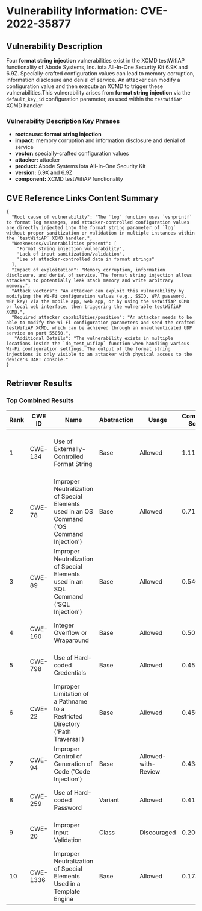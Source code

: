 # Vulnerability Information: CVE-2022-35877

## Vulnerability Description
Four **format string injection** vulnerabilities exist in the XCMD testWifiAP functionality of Abode Systems, Inc. iota All-In-One Security Kit 6.9X and 6.9Z. Specially-crafted configuration values can lead to memory corruption, information disclosure and denial of service. An attacker can modify a configuration value and then execute an XCMD to trigger these vulnerabilities.This vulnerability arises from **format string injection** via the `default_key_id` configuration parameter, as used within the `testWifiAP` XCMD handler

### Vulnerability Description Key Phrases
- **rootcause:** **format string injection**
- **impact:** memory corruption and information disclosure and denial of service
- **vector:** specially-crafted configuration values
- **attacker:** attacker
- **product:** Abode Systems iota All-In-One Security Kit
- **version:** 6.9X and 6.9Z
- **component:** XCMD testWifiAP functionality

## CVE Reference Links Content Summary
```
{
  "Root cause of vulnerability": "The `log` function uses `vsnprintf` to format log messages, and attacker-controlled configuration values are directly injected into the format string parameter of `log` without proper sanitization or validation in multiple instances within the `testWifiAP` XCMD handler.",
  "Weaknesses/vulnerabilities present": [
    "Format string injection vulnerability",
    "Lack of input sanitization/validation",
    "Use of attacker-controlled data in format strings"
  ],
  "Impact of exploitation": "Memory corruption, information disclosure, and denial of service. The format string injection allows attackers to potentially leak stack memory and write arbitrary memory.",
  "Attack vectors": "An attacker can exploit this vulnerability by modifying the Wi-Fi configuration values (e.g., SSID, WPA password, WEP key) via the mobile app, web app, or by using the setWifiAP XCMD or local web interface, then triggering the vulnerable testWifiAP XCMD.",
  "Required attacker capabilities/position": "An attacker needs to be able to modify the Wi-Fi configuration parameters and send the crafted testWifiAP XCMD, which can be achieved through an unauthenticated UDP service on port 55050.",
   "Additional Details": "The vulnerability exists in multiple locations inside the `do_test_wifiap` function when handling various Wi-Fi configuration settings. The output of the format string injections is only visible to an attacker with physical access to the device's UART console."
}
```

## Retriever Results

### Top Combined Results

| Rank | CWE ID | Name | Abstraction | Usage | Combined Score | Retrievers | Individual Scores |
|------|--------|------|-------------|-------|---------------|------------|-------------------|
| 1 | CWE-134 | Use of Externally-Controlled Format String | Base | Allowed | 1.1114 | dense, sparse, graph | dense: 0.693, sparse: 0.893, graph: 0.709 |
| 2 | CWE-78 | Improper Neutralization of Special Elements used in an OS Command ('OS Command Injection') | Base | Allowed | 0.7111 | dense, sparse, graph | dense: 0.610, sparse: 0.332, graph: 0.604 |
| 3 | CWE-89 | Improper Neutralization of Special Elements used in an SQL Command ('SQL Injection') | Base | Allowed | 0.5404 | sparse, graph | sparse: 0.320, graph: 1.000 |
| 4 | CWE-190 | Integer Overflow or Wraparound | Base | Allowed | 0.5071 | sparse, graph | sparse: 0.335, graph: 0.882 |
| 5 | CWE-798 | Use of Hard-coded Credentials | Base | Allowed | 0.4558 | dense, sparse | dense: 0.561, sparse: 0.306 |
| 6 | CWE-22 | Improper Limitation of a Pathname to a Restricted Directory ('Path Traversal') | Base | Allowed | 0.4501 | sparse, graph | sparse: 0.294, graph: 0.789 |
| 7 | CWE-94 | Improper Control of Generation of Code ('Code Injection') | Base | Allowed-with-Review | 0.4347 | dense, sparse | dense: 0.567, sparse: 0.300 |
| 8 | CWE-259 | Use of Hard-coded Password | Variant | Allowed | 0.4176 | dense, sparse | dense: 0.558, sparse: 0.303 |
| 9 | CWE-20 | Improper Input Validation | Class | Discouraged | 0.2069 | dense, sparse | dense: 0.567, sparse: 0.312 |
| 10 | CWE-1336 | Improper Neutralization of Special Elements Used in a Template Engine | Base | Allowed | 0.1783 | sparse | sparse: 0.312 |

